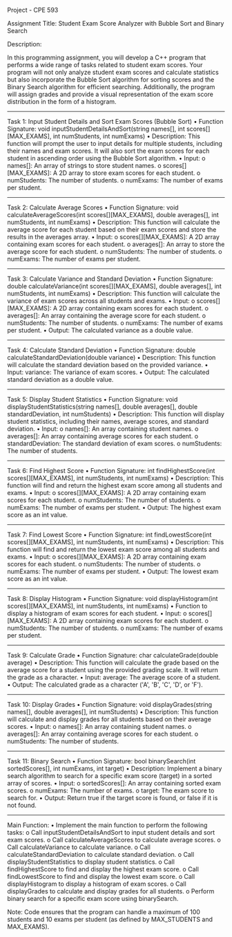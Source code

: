 Project - CPE 593

Assignment Title: Student Exam Score Analyzer with Bubble Sort and Binary Search

Description:

In this programming assignment, you will develop a C++ program that performs a wide range of 
tasks related to student exam scores. Your program will not only analyze student exam scores and 
calculate statistics but also incorporate the Bubble Sort algorithm for sorting scores and the 
Binary Search algorithm for efficient searching. Additionally, the program will assign grades 
and provide a visual representation of the exam score distribution in the form of a histogram.

-------------------------------------------------------------------------------------------------

Task 1: Input Student Details and Sort Exam Scores (Bubble Sort)
•  Function Signature: void inputStudentDetailsAndSort(string names[], int 
   scores[][MAX_EXAMS], int numStudents, int numExams)
•  Description: This function will prompt the user to input details for multiple students, 
   including their names and exam scores. It will also sort the exam scores for each student 
   in ascending order using the Bubble Sort algorithm.
•  Input:
   o names[]: An array of strings to store student names.
   o scores[][MAX_EXAMS]: A 2D array to store exam scores for each student.
   o numStudents: The number of students.
   o numExams: The number of exams per student.

-------------------------------------------------------------------------------------------------
   
Task 2: Calculate Average Scores
•  Function Signature: void calculateAverageScores(int scores[][MAX_EXAMS], 
   double averages[], int numStudents, int numExams)
•  Description: This function will calculate the average score for each student based on their 
   exam scores and store the results in the averages array.
•  Input:
   o scores[][MAX_EXAMS]: A 2D array containing exam scores for each student.
   o averages[]: An array to store the average score for each student.
   o numStudents: The number of students.
   o numExams: The number of exams per student.

-------------------------------------------------------------------------------------------------
   
Task 3: Calculate Variance and Standard Deviation
•  Function Signature: double calculateVariance(int scores[][MAX_EXAMS], 
   double averages[], int numStudents, int numExams)
•  Description: This function will calculate the variance of exam scores across all students 
   and exams.
•  Input:
   o scores[][MAX_EXAMS]: A 2D array containing exam scores for each student.
   o averages[]: An array containing the average score for each student.
   o numStudents: The number of students.
   o numExams: The number of exams per student.
•  Output: The calculated variance as a double value.

-------------------------------------------------------------------------------------------------

Task 4: Calculate Standard Deviation
•  Function Signature: double calculateStandardDeviation(double variance)
•  Description: This function will calculate the standard deviation based on the provided 
   variance.
•  Input: variance: The variance of exam scores.
•  Output: The calculated standard deviation as a double value.

-------------------------------------------------------------------------------------------------

Task 5: Display Student Statistics
•  Function Signature: void displayStudentStatistics(string names[], double 
   averages[], double standardDeviation, int numStudents)
•  Description: This function will display student statistics, including their names, average 
   scores, and standard deviation.
•  Input:
   o names[]: An array containing student names.
   o averages[]: An array containing average scores for each student.
   o standardDeviation: The standard deviation of exam scores.
   o numStudents: The number of students.

-------------------------------------------------------------------------------------------------

Task 6: Find Highest Score
•  Function Signature: int findHighestScore(int scores[][MAX_EXAMS], int 
   numStudents, int numExams)
•  Description: This function will find and return the highest exam score among all students 
   and exams.
•  Input:
   o scores[][MAX_EXAMS]: A 2D array containing exam scores for each student.
   o numStudents: The number of students.
   o numExams: The number of exams per student.
•  Output: The highest exam score as an int value.

-------------------------------------------------------------------------------------------------

Task 7: Find Lowest Score
•  Function Signature: int findLowestScore(int scores[][MAX_EXAMS], int 
   numStudents, int numExams)
•  Description: This function will find and return the lowest exam score among all students 
   and exams.
•  Input:
   o scores[][MAX_EXAMS]: A 2D array containing exam scores for each student.
   o numStudents: The number of students.
   o numExams: The number of exams per student.
•  Output: The lowest exam score as an int value.

-------------------------------------------------------------------------------------------------

Task 8: Display Histogram
•  Function Signature: void displayHistogram(int scores[][MAX_EXAMS], int 
   numStudents, int numExams)
•  Function to display a histogram of exam scores for each student.
•  Input:
   o scores[][MAX_EXAMS]: A 2D array containing exam scores for each student.
   o numStudents: The number of students.
   o numExams: The number of exams per student.

-------------------------------------------------------------------------------------------------

Task 9: Calculate Grade
•  Function Signature: char calculateGrade(double average)
•  Description: This function will calculate the grade based on the average score for a 
   student using the provided grading scale. It will return the grade as a character.
•  Input: average: The average score of a student.
•  Output: The calculated grade as a character ('A', 'B', 'C', 'D', or 'F').

-------------------------------------------------------------------------------------------------

Task 10: Display Grades
•  Function Signature: void displayGrades(string names[], double averages[], 
   int numStudents)
•  Description: This function will calculate and display grades for all students based on their 
   average scores.
•  Input:
   o names[]: An array containing student names.
   o averages[]: An array containing average scores for each student.
   o numStudents: The number of students.

-------------------------------------------------------------------------------------------------

Task 11: Binary Search
•  Function Signature: bool binarySearch(int sortedScores[], int numExams, int 
   target)
•  Description: Implement a binary search algorithm to search for a specific exam score 
   (target) in a sorted array of scores.
•  Input:
   o sortedScores[]: An array containing sorted exam scores.
   o numExams: The number of exams.
   o target: The exam score to search for.
•  Output: Return true if the target score is found, or false if it is not found.

-------------------------------------------------------------------------------------------------

Main Function:
•  Implement the main function to perform the following tasks:
   o Call inputStudentDetailsAndSort to input student details and sort exam scores.
   o Call calculateAverageScores to calculate average scores.
   o Call calculateVariance to calculate variance.
   o Call calculateStandardDeviation to calculate standard deviation.
   o Call displayStudentStatistics to display student statistics.
   o Call findHighestScore to find and display the highest exam score.
   o Call findLowestScore to find and display the lowest exam score.
   o Call displayHistogram to display a histogram of exam scores.
   o Call displayGrades to calculate and display grades for all students.
   o Perform binary search for a specific exam score using binarySearch.

Note: Code ensures that the program can handle a maximum of 100 students and 10 exams per student (as defined by MAX_STUDENTS and MAX_EXAMS).
